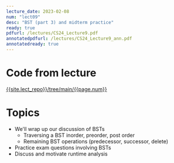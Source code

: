 ```yaml
---
lecture_date: 2023-02-08
num: "lect09"
desc: "BST (part 3) and midterm practice"
ready: true
pdfurl: /lectures/CS24_Lecture9.pdf
annotatedpdfurl: /lectures/CS24_Lecture9_ann.pdf
annotatedready: true	
---
```

# Code from lecture
[{{site.lect_repo}}/tree/main/{{page.num}}]({{site.lect_repo}}/tree/main/{{page.num}})

# Topics
* We'll wrap up our discussion of BSTs
  - Traversing a BST inorder, preorder, post order
  - Remaining BST operations (predecessor, successor, delete)
* Practice exam questions involving BSTs
* Discuss and motivate runtime analysis